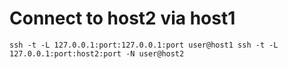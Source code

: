 # Connect to host2 via host1
```
ssh -t -L 127.0.0.1:port:127.0.0.1:port user@host1 ssh -t -L 127.0.0.1:port:host2:port -N user@host2
```
